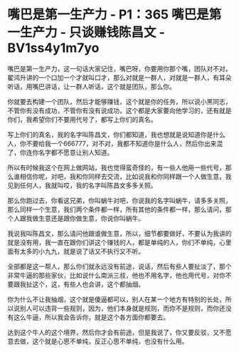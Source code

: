 # 嘴巴是第一生产力 - P1：365 嘴巴是第一生产力 - 只谈赚钱陈昌文 - BV1ss4y1m7yo

嘴巴是第一生产力，这一句话大家记住，嘴巴呀，你要用你那个嘴，团队对不对，翟鸿升讲的一个口加一个才就叫口才，那么对就是一群人，对就是一群人，有耳朵听话，用嘴巴讲话，让一群人听话，这个就是团队，那么你。

你就要去构建一个团队，然后才能够赚钱，这个就是你的任务，所以说小黑同志，不管你有没有成功，不管你有没有说成功，这个都是大家要向他学习的，还有就是你们，我希望你们不要用代号了，都写上你们的真名。

写上你们的真名，我的名字叫陈昌文，你们都知道，我也想就是说知道你是什么人，你不要给我一个666777，对不对，我都不知道你是什么人，然后你出来混了，你连你名字都不愿意让别人知道。

所以有时候我这个在网上做网站，我也觉得蛮奇怪的，有一些人他用一些代号，那么谁相信你呢，对吧，我和你同样去交流，比如说我和你同样跟一个人做生意，我见到任何人，我就叫哎，我的名字叫陈昌文多多关照。

那么你跑过去，你看这兄弟，你叫蜗牛对吧，你说我的名字叫蜗牛，请多多关照，那么同样一个生意，我们两个条件都一样，所有其他的条件都一样，那么请问，那个人跟我做生意还是跟你做生意，你说你叫蜗牛。

我说我叫陈昌文，那么请问他跟谁做生意，所以，细节都要做好，不要认为我讲的就是没有用，我一直在跟你们讲这个赚钱的人，都是单纯的人，你们不单纯，心里面有太多的小九九，就是说了话又不执行又不听。

全部都是这一帮人，那么你们就永远没有前途，说话，然后有些人要扯淡了，那个非常牛逼的那些家伙，比如说什么南派三叔，他也不用名字，他也用代号，对你不要跟我扯这个，这，有些人也会讲，这个都抽烟。

你为什么不让我抽烟，这个就是傻逼都可以，别人在某一个地方有特别的长处，所以说别人可以违背一些规则，因为，他们本身就是规则，而你不是规则，而你还没有这么牛逼，所以我会告诉你，就是这个各方面你都要去。

达到这个牛人的这个境界，然后你才会有前途，但是我说了，你又要反驳，又不愿意去做，这个就是心思不单纯，反正心思不单纯，也没有什么用。

